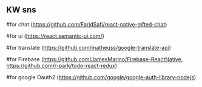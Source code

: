 ## KW sns

#for chat (https://github.com/FaridSafi/react-native-gifted-chat)

#for ui (https://react.semantic-ui.com/)

#for translate (https://github.com/matheuss/google-translate-api)

#for Firebase (https://github.com/JamesMarino/Firebase-ReactNative, https://github.com/r-park/todo-react-redux)

#for google Oauth2 (https://github.com/google/google-auth-library-nodejs)

